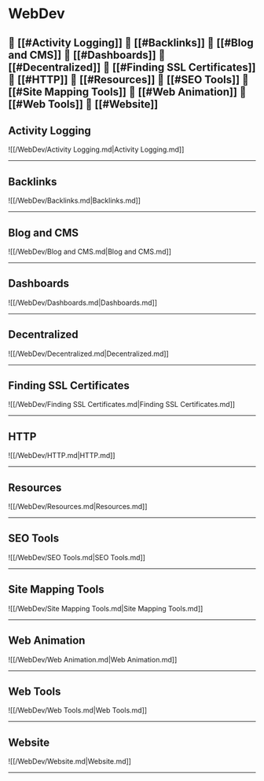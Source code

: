 <!--book-ignore-->
<!--dont-delete-these-comments-->

<div style="page-break-after: always;"></div>

# WebDev

📄 [[#Activity Logging]]
📄 [[#Backlinks]]
📄 [[#Blog and CMS]]
📄 [[#Dashboards]]
📄 [[#Decentralized]]
📄 [[#Finding SSL Certificates]]
📄 [[#HTTP]]
📄 [[#Resources]]
📄 [[#SEO Tools]]
📄 [[#Site Mapping Tools]]
📄 [[#Web Animation]]
📄 [[#Web Tools]]
📄 [[#Website]]
---

## Activity Logging

![[/WebDev/Activity Logging.md|Activity Logging.md]]

---

## Backlinks

![[/WebDev/Backlinks.md|Backlinks.md]]

---

## Blog and CMS

![[/WebDev/Blog and CMS.md|Blog and CMS.md]]

---

## Dashboards

![[/WebDev/Dashboards.md|Dashboards.md]]

---

## Decentralized

![[/WebDev/Decentralized.md|Decentralized.md]]

---

## Finding SSL Certificates

![[/WebDev/Finding SSL Certificates.md|Finding SSL Certificates.md]]

---

## HTTP

![[/WebDev/HTTP.md|HTTP.md]]

---

## Resources

![[/WebDev/Resources.md|Resources.md]]

---

## SEO Tools

![[/WebDev/SEO Tools.md|SEO Tools.md]]

---

## Site Mapping Tools

![[/WebDev/Site Mapping Tools.md|Site Mapping Tools.md]]

---

## Web Animation

![[/WebDev/Web Animation.md|Web Animation.md]]

---

## Web Tools

![[/WebDev/Web Tools.md|Web Tools.md]]

---

## Website

![[/WebDev/Website.md|Website.md]]

---

